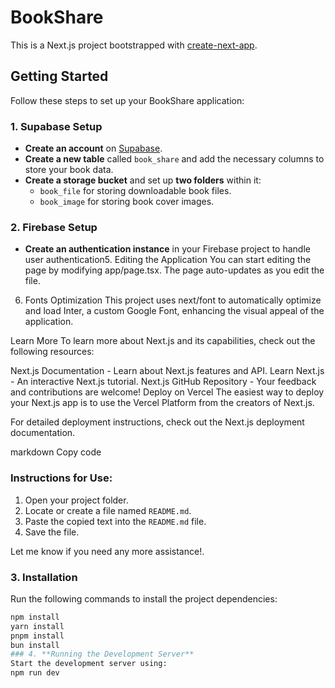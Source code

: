 # BookShare

This is a Next.js project bootstrapped with [create-next-app](https://nextjs.org/docs/getting-started).

## Getting Started

Follow these steps to set up your BookShare application:

### 1. **Supabase Setup**
- **Create an account** on [Supabase](https://supabase.io/).
- **Create a new table** called `book_share` and add the necessary columns to store your book data.
- **Create a storage bucket** and set up **two folders** within it:
  - `book_file` for storing downloadable book files.
  - `book_image` for storing book cover images.

### 2. **Firebase Setup**
- **Create an authentication instance** in your Firebase project to handle user authentication5. Editing the Application
You can start editing the page by modifying app/page.tsx. The page auto-updates as you edit the file.

6. Fonts Optimization
This project uses next/font to automatically optimize and load Inter, a custom Google Font, enhancing the visual appeal of the application.

Learn More
To learn more about Next.js and its capabilities, check out the following resources:

Next.js Documentation - Learn about Next.js features and API.
Learn Next.js - An interactive Next.js tutorial.
Next.js GitHub Repository - Your feedback and contributions are welcome!
Deploy on Vercel
The easiest way to deploy your Next.js app is to use the Vercel Platform from the creators of Next.js.

For detailed deployment instructions, check out the Next.js deployment documentation.

markdown
Copy code

### Instructions for Use:
1. Open your project folder.
2. Locate or create a file named `README.md`.
3. Paste the copied text into the `README.md` file.
4. Save the file.

Let me know if you need any more assistance!.

### 3. **Installation**
Run the following commands to install the project dependencies:

```bash
npm install
yarn install
pnpm install
bun install
### 4. **Running the Development Server**
Start the development server using:
npm run dev
